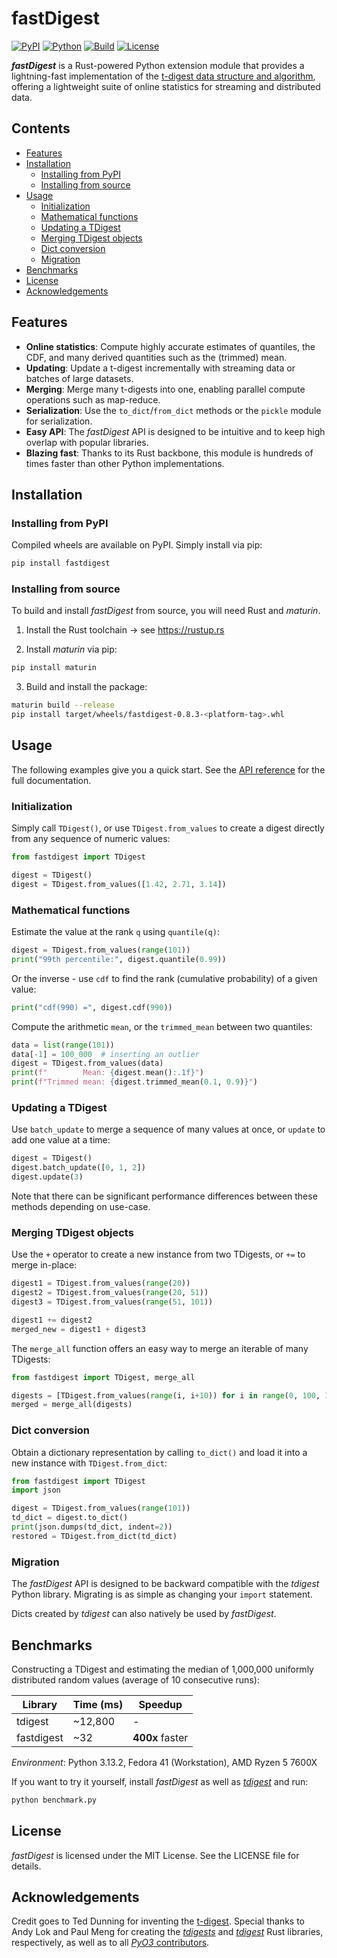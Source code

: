 # fastDigest

[![PyPI](https://img.shields.io/pypi/v/fastdigest.svg)](https://pypi.org/project/fastdigest/)
[![Python](https://img.shields.io/badge/python-3.7+-blue.svg)](https://www.python.org/downloads/)
[![Build](https://github.com/moritzmucha/fastdigest/actions/workflows/build.yml/badge.svg)](https://github.com/moritzmucha/fastdigest/actions)
[![License](https://img.shields.io/badge/License-MIT-yellow.svg)](./LICENSE)

***fastDigest*** is a Rust-powered Python extension module that provides a lightning-fast implementation of the [t-digest data structure and algorithm](https://github.com/tdunning/t-digest), offering a lightweight suite of online statistics for streaming and distributed data.

## Contents

- [Features](#features)
- [Installation](#installation)
  - [Installing from PyPI](#installing-from-pypi)
  - [Installing from source](#installing-from-source)
- [Usage](#usage)
  - [Initialization](#initialization)
  - [Mathematical functions](#mathematical-functions)
  - [Updating a TDigest](#updating-a-tdigest)
  - [Merging TDigest objects](#merging-tdigest-objects)
  - [Dict conversion](#dict-conversion)
  - [Migration](#migration)
- [Benchmarks](#benchmarks)
- [License](#license)
- [Acknowledgements](#acknowledgements)

## Features

- **Online statistics**: Compute highly accurate estimates of quantiles, the CDF, and many derived quantities such as the (trimmed) mean.
- **Updating**: Update a t-digest incrementally with streaming data or batches of large datasets.
- **Merging**: Merge many t-digests into one, enabling parallel compute operations such as map-reduce.
- **Serialization**: Use the `to_dict`/`from_dict` methods or the `pickle` module for serialization.
- **Easy API**: The *fastDigest* API is designed to be intuitive and to keep high overlap with popular libraries.
- **Blazing fast**: Thanks to its Rust backbone, this module is hundreds of times faster than other Python implementations.

## Installation

### Installing from PyPI

Compiled wheels are available on PyPI. Simply install via pip:

```bash
pip install fastdigest
```

### Installing from source

To build and install *fastDigest* from source, you will need Rust and *maturin*.

1. Install the Rust toolchain &rarr; see https://rustup.rs

2. Install *maturin* via pip:

```bash
pip install maturin
```

3. Build and install the package:

```bash
maturin build --release
pip install target/wheels/fastdigest-0.8.3-<platform-tag>.whl
```

## Usage

The following examples give you a quick start. See the [API reference](https://github.com/moritzmucha/fastdigest/blob/main/API.md) for the full documentation.

### Initialization

Simply call `TDigest()`, or use `TDigest.from_values` to create a digest directly from any sequence of numeric values:

```python
from fastdigest import TDigest

digest = TDigest()
digest = TDigest.from_values([1.42, 2.71, 3.14])
```

### Mathematical functions

Estimate the value at the rank `q` using `quantile(q)`:

```python
digest = TDigest.from_values(range(101))
print("99th percentile:", digest.quantile(0.99))
```

Or the inverse - use `cdf` to find the rank (cumulative probability) of a given value:

```python
print("cdf(990) =", digest.cdf(990))
```

Compute the arithmetic `mean`, or the `trimmed_mean` between two quantiles:

```python
data = list(range(101))
data[-1] = 100_000  # inserting an outlier
digest = TDigest.from_values(data)
print(f"        Mean: {digest.mean():.1f}")
print(f"Trimmed mean: {digest.trimmed_mean(0.1, 0.9)}")
```

### Updating a TDigest

Use `batch_update` to merge a sequence of many values at once, or `update` to add one value at a time:

```python
digest = TDigest()
digest.batch_update([0, 1, 2])
digest.update(3)
```

Note that there can be significant performance differences between these methods depending on use-case.

### Merging TDigest objects

Use the `+` operator to create a new instance from two TDigests, or `+=` to merge in-place:

```python
digest1 = TDigest.from_values(range(20))
digest2 = TDigest.from_values(range(20, 51))
digest3 = TDigest.from_values(range(51, 101))

digest1 += digest2
merged_new = digest1 + digest3
```

The `merge_all` function offers an easy way to merge an iterable of many TDigests:

```python
from fastdigest import TDigest, merge_all

digests = [TDigest.from_values(range(i, i+10)) for i in range(0, 100, 10)]
merged = merge_all(digests)
```

### Dict conversion

Obtain a dictionary representation by calling `to_dict()` and load it into a new instance with `TDigest.from_dict`:

```python
from fastdigest import TDigest
import json

digest = TDigest.from_values(range(101))
td_dict = digest.to_dict()
print(json.dumps(td_dict, indent=2))
restored = TDigest.from_dict(td_dict)
```

### Migration

The *fastDigest* API is designed to be backward compatible with the *tdigest* Python library. Migrating is as simple as changing your `import` statement.

Dicts created by *tdigest* can also natively be used by *fastDigest*.

## Benchmarks

Constructing a TDigest and estimating the median of 1,000,000 uniformly distributed random values (average of 10 consecutive runs):

| Library            | Time (ms) | Speedup         |
|--------------------|-----------|-----------------|
| tdigest            | ~12,800   | -               |
| fastdigest         | ~32       | **400x** faster |

*Environment*: Python 3.13.2, Fedora 41 (Workstation), AMD Ryzen 5 7600X

If you want to try it yourself, install *fastDigest* as well as [*tdigest*](https://github.com/CamDavidsonPilon/tdigest) and run:

```bash
python benchmark.py
```

## License

*fastDigest* is licensed under the MIT License. See the LICENSE file for details.

## Acknowledgements

Credit goes to Ted Dunning for inventing the [t-digest](https://github.com/tdunning/t-digest). Special thanks to Andy Lok and Paul Meng for creating the [*tdigests*](https://github.com/andylokandy/tdigests) and [*tdigest*](https://github.com/MnO2/t-digest) Rust libraries, respectively, as well as to all [*PyO3* contributors](https://github.com/pyo3).
